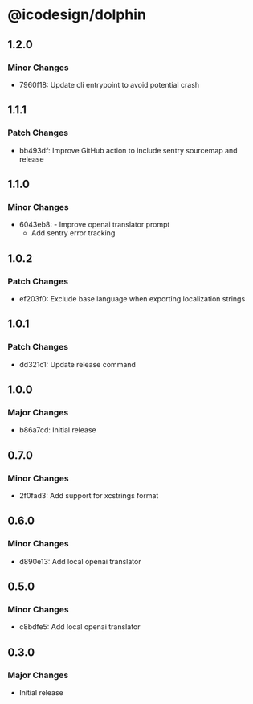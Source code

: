 # @icodesign/dolphin

## 1.2.0

### Minor Changes

- 7960f18: Update cli entrypoint to avoid potential crash

## 1.1.1

### Patch Changes

- bb493df: Improve GitHub action to include sentry sourcemap and release

## 1.1.0

### Minor Changes

- 6043eb8: - Improve openai translator prompt
  - Add sentry error tracking

## 1.0.2

### Patch Changes

- ef203f0: Exclude base language when exporting localization strings

## 1.0.1

### Patch Changes

- dd321c1: Update release command

## 1.0.0

### Major Changes

- b86a7cd: Initial release

## 0.7.0

### Minor Changes

- 2f0fad3: Add support for xcstrings format

## 0.6.0

### Minor Changes

- d890e13: Add local openai translator

## 0.5.0

### Minor Changes

- c8bdfe5: Add local openai translator

## 0.3.0

### Major Changes

- Initial release

